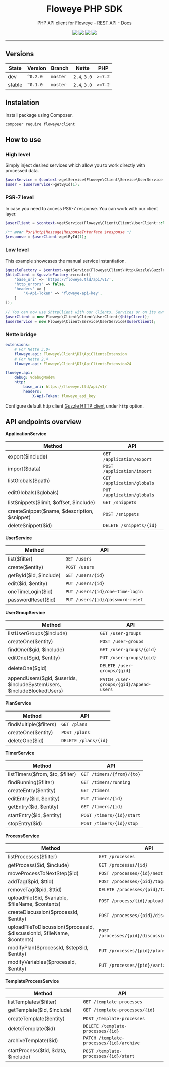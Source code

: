 <h1 align="center">Floweye PHP SDK</h1>

<p align="center">PHP API client for <a href="https://floweye.app">Floweye</a> - <a href="https://api.floweye.app">REST API</a> - <a href="https://docs.floweye.app">Docs</a></p>

<p align=center>
  <a href="https://github.com/flowsource/floweye-client/actions"><img src="https://badgen.net/github/status/flowsource/floweye-client/"></a>
  <a href="https://coveralls.io/r/flowsource/floweye-client"><img src="https://badgen.net/coveralls/c/github/flowsource/floweye-client/"></a>
  <a href="https://packagist.org/packages/floweye/client"><img src="https://badgen.net/packagist/dm/floweye/client"></a>
  <a href="https://packagist.org/packages/floweye/client"><img src="https://badgen.net/packagist/v/floweye/client"></a>
<p>

-----


## Versions

| State     | Version      | Branch   | Nette        | PHP     |
|-----------|--------------|----------|--------------|---------|
| dev       | `^0.2.0`     | `master` | `2.4`, `3.0` | `>=7.2` |
| stable    | `^0.1.0`     | `master` | `2.4`, `3.0` | `>=7.2` |


## Instalation

Install package using Composer.

```bash
composer require floweye/client
```


## How to use


### High level

Simply inject desired services which allow you to work directly with processed data.

```php
$userService = $context->getService(Floweye\Client\Service\UserService::class);
$user = $userService->getById(1);
```


### PSR-7 level

In case you need to access PSR-7 response. You can work with our client layer.

```php
$userClient = $context->getService(Floweye\Client\Client\UserClient::class);

/** @var Psr\Http\Message\ResponseInterface $response */
$response = $userClient->getById(1);
```


### Low level

This example showcases the manual service instantiation.

```php
$guzzleFactory = $context->getService(Floweye\Client\Http\Guzzle\GuzzleFactory::class);
$httpClient = $guzzleFactory->create([
    'base_uri' => 'https://floweye.tld/api/v1/',
    'http_errors' => false,
    'headers' => [
        'X-Api-Token' => 'floweye-api-key',
    ]
]);

// You can now use $httpClient with our Clients, Services or on its own
$userClient = new Floweye\Client\Client\UserClient($httpClient);
$userService = new Floweye\Client\Service\UserService($userClient);
```


### Nette bridge

```yaml
extensions:
    # For Nette 3.0+
    floweye.api: Floweye\Client\DI\ApiClientsExtension
    # For Nette 2.4
    floweye.api: Floweye\Client\DI\ApiClientsExtension24

floweye.api:
    debug: %debugMode%
    http:
        base_uri: https://floweye.tld/api/v1/
        headers:
            X-Api-Token: floweye_api_key
```

Configure default http client [Guzzle HTTP client](https://guzzle.readthedocs.io/en/latest/quickstart.html) under `http` option.


## API endpoints overview

**ApplicationService**

| Method                                       | API                             |
| -------------------------------------------- | ------------------------------- |
| export($include)                             | `GET /application/export`       |
| import($data)                                | `POST /application/import`      |
| listGlobals($path)                           | `GET /application/globals`      |
| editGlobals($globals)                        | `PUT /application/globals`      |
| listSnippets($limit, $offset, $include)      | `GET /snippets`                 |
| createSnippet($name, $description, $snippet) | `POST /snippets`                |
| deleteSnippet($id)                           | `DELETE /snippets/{id}`         |


**UserService**

| Method                       | API                              |
| ---------------------------- | -------------------------------- |
| list($filter)                | `GET /users`                     |
| create($entity)              | `POST /users`                    |
| getById($id, $include)       | `GET /users/{id}`                |
| edit($id, $entity)           | `PUT /users/{id}`                |
| oneTimeLogin($id)            | `PUT /users/{id}/one-time-login` |
| passwordReset($id)           | `PUT /users/{id}/password-reset` |


**UserGroupService**

| Method                                                                 | API                                      |
| ---------------------------------------------------------------------- | ---------------------------------------- |
| listUserGroups($include)                                               | `GET /user-groups`                       |
| createOne($entity)                                                     | `POST /user-groups`                      |
| findOne($gid, $include)                                                | `GET /user-groups/{gid}`                 |
| editOne($gid, $entity)                                                 | `PUT /user-groups/{gid}`                 |
| deleteOne($gid)                                                        | `DELETE /user-groups/{gid}`              |
| appendUsers($gid, $userIds, $includeSystemUsers, $includeBlockedUsers) | `PATCH /user-groups/{gid}/append-users`  |


**PlanService**

| Method                          | API                    |
| ------------------------------- | ---------------------- |
| findMultiple($filters)          | `GET /plans`           |
| createOne($entity)              | `POST /plans`          |
| deleteOne($id)                  | `DELETE /plans/{id}`   |


**TimerService**

| Method                                   | API                            |
| ---------------------------------------- | ------------------------------ |
| listTimers($from, $to, $filter)          | `GET /timers/{from}/{to}`      |
| findRunning($filter)                     | `GET /timers/running`          |
| createEntry($entity)                     | `GET /timers`                  |
| editEntry($id, $entity)                  | `PUT /timers/{id}`             |
| getEntry($id, $entity)                   | `GET /timers/{id}`             |
| startEntry($id, $entity)                 | `POST /timers/{id}/start`      |
| stopEntry($id)                           | `POST /timers/{id}/stop`       |


**ProcessService**

| Method                                                                   | API                                              |
| ------------------------------------------------------------------------ | ------------------------------------------------ |
| listProcesses($filter)                                                   | `GET /processes`                                 |
| getProcess($id, $include)                                                | `GET /processes/{id}`                            |
| moveProcessToNextStep($id)                                               | `POST /processes/{id}/next`                      |
| addTag($pid, $ttid)                                                      | `POST /processes/{pid}/tags/{ttid}`              |
| removeTag($pid, $ttid)                                                   | `DELETE /processes/{pid}/tags/{ttid}`            |
| uploadFile($id, $variable, $fileName, $contents)                         | `POST /process/{id}/upload`                      |
| createDiscussion($processId, $entity)                                    | `POST /processes/{pid}/discussion`               |
| uploadFileToDiscussion($processId, $discussionId, $fileName, $contents)  | `POST /processes/{pid}/discussion/{id}/upload`   |
| modifyPlan($processId, $stepSid, $entity)                                | `PUT /processes/{pid}/plans/{sid}`               |
| modifyVariables($processId, $entity)                                     | `PUT /processes/{pid}/variables`                 |


**TemplateProcessService**

| Method                                      | API                                              |
| ------------------------------------------- | ------------------------------------------------ |
| listTemplates($filter)                      | `GET /template-processes`                        |
| getTemplate($id, $include)                  | `GET /template-processes/{id}`                   |
| createTemplate($entity)                     | `POST /template-processes`                       |
| deleteTemplate($id)                         | `DELETE /template-processes/{id}`                |
| archiveTemplate($id)                        | `PATCH /template-processes/{id}/archive`         |
| startProcess($tid, $data, $include)         | `POST /template-processes/{id}/start`            |
